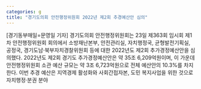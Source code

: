 ```yaml
---
categories: g
title: "경기도의회 안전행정위원회 2022년 제2회 추경예산안 심의"
---
```

[경기동부매일=문영일 기자] 경기도의회 안전행정위원회는 23일 제363회 임시회 제1차 안전행정위원회 회의에서 소방재난본부, 안전관리실, 자치행정국, 균형발전기획실, 공정국, 경기도남·북부자치경찰위원회 등에 대한 2022년도 제2회 추가경정예산안을 심의했다. 2022년도 제2회 경기도 추가경정예산안은 약 35조 6,209억원이며, 이 가운데 안전행정위원회 소관 예산 규모는 약 3조 6,723억원으로 전체 예산안의 10.3%를 차지한다. 이번 추경 예산은 지역경제 활성화와 사회간접자본, 도민 복지사업을 위한 것으로 자치행정·분권 분야
